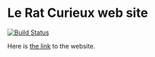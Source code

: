 # Le Rat Curieux web site
[![Build Status](https://travis-ci.com/ThomasF34/LeRatCurieux2.0.svg?branch=master)](https://travis-ci.com/ThomasF34/LeRatCurieux2.0)

Here is [the link](http://leratcurieux.fr) to the website.
